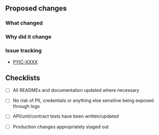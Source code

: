 <!-- Provide a general summary of your changes in the Title above -->
<!-- Include the Jira ticket number in square brackets as prefix, eg `[P4-XXXX] PR Title` -->

## Proposed changes

### What changed

<!-- Describe the changes in detail - the "what"-->

### Why did it change

<!-- Describe the reason these changes were made - the "why" -->

### Issue tracking
<!-- List any related Jira tickets or GitHub issues -->
<!-- List any related ADRs or RFCs -->
<!-- Delete/copy as appropriate -->

- [PYIC-XXXX](https://govukverify.atlassian.net/browse/PYIC-XXXX)

## Checklists

<!-- Delete if changes in READMEs or documentation are not required -->
- [ ] All READMEs and documentation updated where necessary

<!-- Delete if changes don't include risk of credentials being exposed -->
- [ ] No risk of PII, credentials or anything else sensitive being exposed through logs

<!-- Delete if changes don't apply -->
- [ ] API/unit/contract tests have been written/updated

<!-- Delete if changes don't apply -->
- [ ] Production changes appropriately staged out

